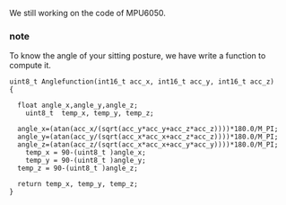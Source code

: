 We still working on the code of MPU6050.  
### note
To know the angle of your sitting posture, we have write a function to compute it.

    uint8_t Anglefunction(int16_t acc_x, int16_t acc_y, int16_t acc_z)
    {

      float angle_x,angle_y,angle_z;
        uint8_t  temp_x, temp_y, temp_z;

      angle_x=(atan(acc_x/(sqrt(acc_y*acc_y+acc_z*acc_z))))*180.0/M_PI;
      angle_y=(atan(acc_y/(sqrt(acc_x*acc_x+acc_z*acc_z))))*180.0/M_PI;
      angle_z=(atan(acc_z/(sqrt(acc_x*acc_x+acc_y*acc_y))))*180.0/M_PI;
        temp_x = 90-(uint8_t )angle_x;
        temp_y = 90-(uint8_t )angle_y;
      temp_z = 90-(uint8_t )angle_z;

      return temp_x, temp_y, temp_z;
    }
